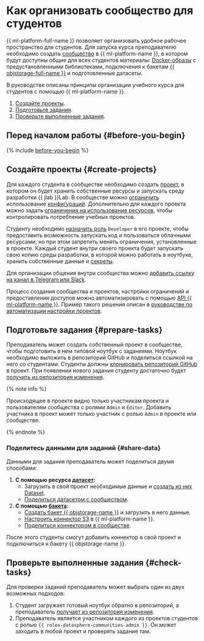 # Как организовать сообщество для студентов

{{ ml-platform-full-name }} позволяет организовать удобное рабочее пространство для студентов. Для запуска курса преподавателю необходимо создать [сообщество](../concepts/community.md) в {{ ml-platform-name }}, в котором будут доступны общие для всех студентов материалы: [Docker-образы](../concepts/docker.md) с предустановленными библиотеками, подключения к бакетам [{{ objstorage-full-name }}](../../storage/) и подготовленные датасеты.

В руководстве описаны принципы организации учебного курса для студентов с помощью {{ ml-platform-name }}.

1. [Создайте проекты](#create-projects).
1. [Подготовьте задания](#prepare-tasks).
1. [Проверьте выполненные задания](#check-tasks).

## Перед началом работы {#before-you-begin}

{% include [before-you-begin](../../_tutorials/_tutorials_includes/before-you-begin-datasphere.md) %}

## Создайте проекты {#create-projects}

Для каждого студента в сообществе необходимо создать [проект](../concepts/project.md), в котором он будет хранить собственные ресурсы и запускать среду разработки {{ jlab }}Lab. В сообществе можно [ограничить](../operations/community/manage-community-config.md) использование [конфигураций](../concepts/configurations.md). Дополнительно для каждого проекта можно задать [ограничения на использование ресурсов](../operations/projects/restrictions.md), чтобы контролировать потребление учебных проектов.

Студенту необходимо [назначить роль](../security/index.md#grant-role) `Developer` в его проекте, чтобы предоставить возможность запускать код и пользоваться облачными ресурсами, но при этом запретить менять ограничения, установленные в проекте. Каждый студент внутри своего проекта будет запускать свою копию среды разработки, в которой можно работать в ноутбуке, хранить собственные данные и [секреты](../concepts/secrets.md).

Для организации общения внутри сообщества можно [добавить ссылку на канал в Telegram или Slack](../operations/community/link-channel.md).

Процесс создания сообщества и проектов, настройки ограничений и предоставления доступов можно автоматизировать с помощью [API {{ ml-platform-name }}](../api-ref/overview.md). Пример такого решения описан в [руководстве по автоматизации настройки проектов](automation-community-settings.md).

## Подготовьте задания {#prepare-tasks}

Преподаватель может создать собственный проект в сообществе, чтобы подготовить в нем типовой ноутбук с заданиями. Ноутбук необходимо выложить в репозиторий GitHub и поделиться ссылкой на него со студентами. Студенты должны [клонировать репозиторий GitHub](../operations/projects/work-with-git#clone-public) в проект. При появлении нового задания студенту достаточно будет [получить из репозитория изменения](../operations/projects/work-with-git.md#pull).

{% note info %}

Происходящее в проекте видно только участникам проекта и пользователям сообщества с ролями `Admin` и `Editor`. Добавить участника в проект может только участник с ролью `Admin` в проекте или сообществе.

{% endnote %}

### Поделитесь данными для заданий {#share-data}

Данными для задания преподаватель может поделиться двумя способами:

1. **С помощью ресурса [датасет](../concepts/dataset.md):**
    * Загрузить в свой проект необходимые данные и [создать из них Dataset](../operations/data/dataset.md).
    * [Поделиться датасетом с сообществом](../operations/data/dataset.md#share).
1. **С помощью [бакета](../../storage/concepts/bucket.md):**
    * [Создать бакет {{ objstorage-name }}](../../storage/operations/buckets/create.md) и загрузить в него данные.
    * [Настроить коннектор S3](../operations/data/s3-connectors.md) в {{ ml-platform-name }}.
    * [Поделиться коннектором в сообществе](../operations/data/s3-connectors.md#share).

После этого студенты смогут добавить коннектор в свой проект и подключиться к бакету {{ objstorage-name }}.

## Проверьте выполненные задания {#check-tasks}

Для проверки заданий преподаватель может выбрать один из двух возможных подходов:

1. Студент загружает готовый ноутбук обратно в репозиторий, а преподаватель [получает из репозитория изменения](../operations/projects/work-with-git.md#pull).
1. Преподаватель является участником каждого из проектов студентов с ролью `{{ roles-datasphere-communities-admin }}`. Он может заходить в любой проект и проверять задание там.
